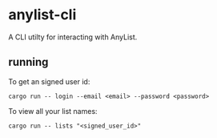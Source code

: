 # anylist-cli

A CLI utilty for interacting with AnyList.

## running

To get an signed user id:

```fish
cargo run -- login --email <email> --password <password>
```

To view all your list names:

```fish
cargo run -- lists "<signed_user_id>"
```
